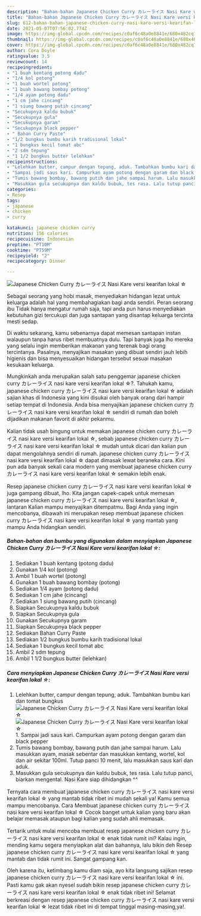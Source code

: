 ```yaml
---
description: "Bahan-bahan Japanese Chicken Curry カレーライス Nasi Kare versi kearifan lokal ☆ yang lezat Untuk Jualan"
title: "Bahan-bahan Japanese Chicken Curry カレーライス Nasi Kare versi kearifan lokal ☆ yang lezat Untuk Jualan"
slug: 612-bahan-bahan-japanese-chicken-curry-nasi-kare-versi-kearifan-lokal-yang-lezat-untuk-jualan
date: 2021-05-07T07:56:02.774Z
image: https://img-global.cpcdn.com/recipes/c0af6c48a0e8841e/680x482cq70/japanese-chicken-curry-カレーライス-nasi-kare-versi-kearifan-lokal-☆-foto-resep-utama.jpg
thumbnail: https://img-global.cpcdn.com/recipes/c0af6c48a0e8841e/680x482cq70/japanese-chicken-curry-カレーライス-nasi-kare-versi-kearifan-lokal-☆-foto-resep-utama.jpg
cover: https://img-global.cpcdn.com/recipes/c0af6c48a0e8841e/680x482cq70/japanese-chicken-curry-カレーライス-nasi-kare-versi-kearifan-lokal-☆-foto-resep-utama.jpg
author: Cora Doyle
ratingvalue: 3.5
reviewcount: 14
recipeingredient:
- "1 buah kentang potong dadu"
- "1/4 kol potong"
- "1 buah wortel potong"
- "1 buah bawang bombay potong"
- "1/4 ayam potong dadu"
- "1 cm jahe cincang"
- "1 siung bawang putih cincang"
- "Secukupnya kaldu bubuk"
- "Secukupnya gula"
- "Secukupnya garam"
- "Secukupnya black pepper"
- " Bahan Curry Paste"
- "1/2 bungkus bumbu karih tradisional lokal"
- "1 bungkus kecil tomat abc"
- "2 sdm tepung"
- "1 1/2 bungkus butter lelehkan"
recipeinstructions:
- "Lelehkan butter, campur dengan tepung, aduk. Tambahkan bumbu kari dan tomat bungkus"
- "Sampai jadi saus kari. Campurkan ayam potong dengan garam dan black pepper"
- "Tumis bawang bombay, bawang putih dan jahe sampai harum. Lalu masukkan ayam, masak sebentar dan masukkan kentang, wortel, kol dan air sekitar 100ml. Tutup panci 10 menit, lalu masukkan saus kari dan aduk."
- "Masukkan gula secukupnya dan kaldu bubuk, tes rasa. Lalu tutup panci, biarkan mengental. Nasi Kare siap dihidangkan ^^"
categories:
- Resep
tags:
- japanese
- chicken
- curry

katakunci: japanese chicken curry 
nutrition: 156 calories
recipecuisine: Indonesian
preptime: "PT10M"
cooktime: "PT59M"
recipeyield: "2"
recipecategory: Dinner

---
```



![Japanese Chicken Curry カレーライス Nasi Kare versi kearifan lokal ☆](https://img-global.cpcdn.com/recipes/c0af6c48a0e8841e/680x482cq70/japanese-chicken-curry-カレーライス-nasi-kare-versi-kearifan-lokal-☆-foto-resep-utama.jpg)

Sebagai seorang yang hobi masak, menyediakan hidangan lezat untuk keluarga adalah hal yang membahagiakan bagi anda sendiri. Peran seorang ibu Tidak hanya mengatur rumah saja, tapi anda pun harus menyediakan kebutuhan gizi tercukupi dan juga santapan yang disantap keluarga tercinta mesti sedap.

Di waktu  sekarang, kamu sebenarnya dapat memesan santapan instan walaupun tanpa harus ribet membuatnya dulu. Tapi banyak juga lho mereka yang selalu ingin memberikan makanan yang terenak bagi orang tercintanya. Pasalnya, menyajikan masakan yang dibuat sendiri jauh lebih higienis dan bisa menyesuaikan hidangan tersebut sesuai masakan kesukaan keluarga. 



Mungkinkah anda merupakan salah satu penggemar japanese chicken curry カレーライス nasi kare versi kearifan lokal ☆?. Tahukah kamu, japanese chicken curry カレーライス nasi kare versi kearifan lokal ☆ adalah sajian khas di Indonesia yang kini disukai oleh banyak orang dari hampir setiap tempat di Indonesia. Anda bisa menyajikan japanese chicken curry カレーライス nasi kare versi kearifan lokal ☆ sendiri di rumah dan boleh dijadikan makanan favorit di akhir pekanmu.

Kalian tidak usah bingung untuk memakan japanese chicken curry カレーライス nasi kare versi kearifan lokal ☆, sebab japanese chicken curry カレーライス nasi kare versi kearifan lokal ☆ mudah untuk dicari dan kalian pun dapat mengolahnya sendiri di rumah. japanese chicken curry カレーライス nasi kare versi kearifan lokal ☆ dapat dimasak lewat beraneka cara. Kini pun ada banyak sekali cara modern yang membuat japanese chicken curry カレーライス nasi kare versi kearifan lokal ☆ semakin lebih enak.

Resep japanese chicken curry カレーライス nasi kare versi kearifan lokal ☆ juga gampang dibuat, lho. Kita jangan capek-capek untuk memesan japanese chicken curry カレーライス nasi kare versi kearifan lokal ☆, lantaran Kalian mampu menyajikan ditempatmu. Bagi Anda yang ingin mencobanya, dibawah ini merupakan resep membuat japanese chicken curry カレーライス nasi kare versi kearifan lokal ☆ yang mantab yang mampu Anda hidangkan sendiri.

<!--inarticleads1-->

##### Bahan-bahan dan bumbu yang digunakan dalam menyiapkan Japanese Chicken Curry カレーライス Nasi Kare versi kearifan lokal ☆:

1. Sediakan 1 buah kentang (potong dadu)
1. Gunakan 1/4 kol (potong)
1. Ambil 1 buah wortel (potong)
1. Gunakan 1 buah bawang bombay (potong)
1. Sediakan 1/4 ayam (potong dadu)
1. Sediakan 1 cm jahe (cincang)
1. Sediakan 1 siung bawang putih (cincang)
1. Siapkan Secukupnya kaldu bubuk
1. Siapkan Secukupnya gula
1. Gunakan Secukupnya garam
1. Siapkan Secukupnya black pepper
1. Sediakan  Bahan Curry Paste
1. Sediakan 1/2 bungkus bumbu karih tradisional lokal
1. Sediakan 1 bungkus kecil tomat abc
1. Ambil 2 sdm tepung
1. Ambil 1 1/2 bungkus butter (lelehkan)




<!--inarticleads2-->

##### Cara menyiapkan Japanese Chicken Curry カレーライス Nasi Kare versi kearifan lokal ☆:

1. Lelehkan butter, campur dengan tepung, aduk. Tambahkan bumbu kari dan tomat bungkus
<img src="https://img-global.cpcdn.com/steps/8c62ff12197cb689/160x128cq70/japanese-chicken-curry-カレーライス-nasi-kare-versi-kearifan-lokal-☆-langkah-memasak-1-foto.jpg" alt="Japanese Chicken Curry カレーライス Nasi Kare versi kearifan lokal ☆"><img src="https://img-global.cpcdn.com/steps/9836035ac955820b/160x128cq70/japanese-chicken-curry-カレーライス-nasi-kare-versi-kearifan-lokal-☆-langkah-memasak-1-foto.jpg" alt="Japanese Chicken Curry カレーライス Nasi Kare versi kearifan lokal ☆">1. Sampai jadi saus kari. Campurkan ayam potong dengan garam dan black pepper
1. Tumis bawang bombay, bawang putih dan jahe sampai harum. Lalu masukkan ayam, masak sebentar dan masukkan kentang, wortel, kol dan air sekitar 100ml. Tutup panci 10 menit, lalu masukkan saus kari dan aduk.
1. Masukkan gula secukupnya dan kaldu bubuk, tes rasa. Lalu tutup panci, biarkan mengental. Nasi Kare siap dihidangkan ^^




Ternyata cara membuat japanese chicken curry カレーライス nasi kare versi kearifan lokal ☆ yang mantab tidak ribet ini mudah sekali ya! Kamu semua mampu mencobanya. Cara Membuat japanese chicken curry カレーライス nasi kare versi kearifan lokal ☆ Cocok banget untuk kalian yang baru akan belajar memasak ataupun bagi kalian yang sudah ahli memasak.

Tertarik untuk mulai mencoba membuat resep japanese chicken curry カレーライス nasi kare versi kearifan lokal ☆ enak tidak rumit ini? Kalau ingin, mending kamu segera menyiapkan alat dan bahannya, lalu bikin deh Resep japanese chicken curry カレーライス nasi kare versi kearifan lokal ☆ yang mantab dan tidak rumit ini. Sangat gampang kan. 

Oleh karena itu, ketimbang kamu diam saja, ayo kita langsung sajikan resep japanese chicken curry カレーライス nasi kare versi kearifan lokal ☆ ini. Pasti kamu gak akan nyesel sudah bikin resep japanese chicken curry カレーライス nasi kare versi kearifan lokal ☆ enak tidak ribet ini! Selamat berkreasi dengan resep japanese chicken curry カレーライス nasi kare versi kearifan lokal ☆ lezat tidak ribet ini di tempat tinggal masing-masing,ya!.

